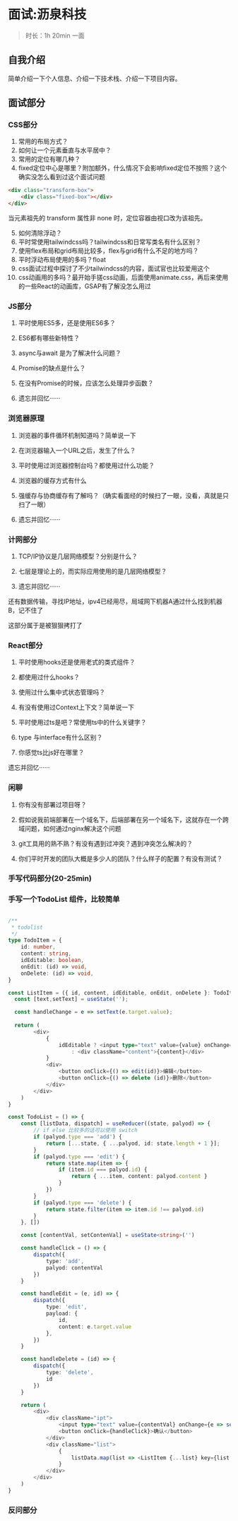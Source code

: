 # 面试:沥泉科技

> 时长：1h 20min 一面

## 自我介绍

简单介绍一下个人信息、介绍一下技术栈、介绍一下项目内容。

## 面试部分

### CSS部分

1.	常用的布局方式？
2.	如何让一个元素垂直与水平居中？
3.	常用的定位有哪几种？
4. fixed定位中心是哪里？附加额外，什么情况下会影响fixed定位不按照？这个确实没怎么看到过这个面试问题

``` html
<div class="transform-box">
    <div class="fixed-box"></div>
</div>
```
当元素祖先的 transform 属性非 none 时，定位容器由视口改为该祖先。

5.	如何清除浮动？
7. 平时常使用tailwindcss吗？tailwindcss和日常写类名有什么区别？
8. 使用flex布局和grid布局比较多，flex与grid有什么不足的地方吗？
9.	平时浮动布局使用的多吗？float
10.	css面试过程中探讨了不少tailwindcss的内容，面试官也比较爱用这个
11.	css动画用的多吗？最开始手搓css动画，后面使用animate.css，再后来使用的一些React的动画库，GSAP有了解没怎么用过

### JS部分

1.	平时使用ES5多，还是使用ES6多？

2.	ES6都有哪些新特性？

3.	async与await 是为了解决什么问题？

4.	Promise的缺点是什么？

5.	在没有Promise的时候，应该怎么处理异步函数？

6.	遗忘并回忆······

### 浏览器原理

1.	浏览器的事件循环机制知道吗？简单说一下

2.	在浏览器输入一个URL之后，发生了什么？

3.	平时使用过浏览器控制台吗？都使用过什么功能？

4.	浏览器的缓存方式有什么

5.	强缓存与协商缓存有了解吗？（确实看面经的时候扫了一眼，没看，真就是只扫了一眼）

6.	遗忘并回忆······

### 计网部分

1.	TCP/IP协议是几层网络模型？分别是什么？

2.	七层是理论上的，而实际应用使用的是几层网络模型？

3.	遗忘并回忆······

还有数据传输，寻找IP地址，ipv4已经用尽，局域网下机器A通过什么找到机器B，记不住了

这部分属于是被狠狠拷打了



### React部分

1.	平时使用hooks还是使用老式的类式组件？

2.	都使用过什么hooks？

3.	使用过什么集中式状态管理吗？

4.	有没有使用过Context上下文？简单说一下

5.	平时使用过ts是吧？常使用ts中的什么关键字？

6.	type 与interface有什么区别？

7.	你感觉ts比js好在哪里？

遗忘并回忆······

### 闲聊

1.	你有没有部署过项目呀？

2.	假如说我前端部署在一个域名下，后端部署在另一个域名下，这就存在一个跨域问题，如何通过nginx解决这个问题

3.	git工具用的熟不熟？有没有遇到过冲突？遇到冲突怎么解决的？

4.	你们平时开发的团队大概是多少人的团队？什么样子的配置？有没有测试？



### 手写代码部分(20-25min)

### 手写一个TodoList 组件，比较简单
```typescript jsx

/**
 * todolist
 */
type TodoItem = {
    id: number,
    content: string,
    idEditable: boolean,
    onEdit: (id) => void,
    onDelete: (id) => void,
}

const ListItem = ({ id, content, idEditable, onEdit, onDelete }: TodoItem) => {
  const [text,setText] = useState('');

  const handleChange = e => setText(e.target.value);
  
  return (
        <div>
            {
                idEditable ? <input type="text" value={value} onChange={handleChange}/>
                    : <div className="content">{content}</div>
            }
            <div>
                <button onClick={() => edit(id)}>编辑</button>
                <button onClick={() => delete (id)}>删除</button>
            </div>
        </div>
    )
}

const TodoList = () => {
    const [listData, dispatch] = useReducer((state, palyod) => {
        // if else 比较多的话可以使用 switch
        if (palyod.type === 'add') {
            return [...state, { ...palyod, id: state.length + 1 }];
        }
        if (palyod.type === 'edit') {
            return state.map(item => {
                if (item.id === palyod.id) {
                    return { ...item, content: palyod.content }
                }
            })
        }
        if (palyod.type === 'delete') {
            return state.filter(item => item.id !== palyod.id)
        }
    }, [])

    const [contentVal, setContenVal] = useState<string>('')

    const handleClick = () => {
        dispatch({
            type: 'add',
            palyod: contentVal
        })
    }

    const handleEdit = (e, id) => {
        dispatch({
            type: 'edit',
            payload: {
                id,
                content: e.target.value
            },
        })
    }

    const handleDelete = (id) => {
        dispatch({
            type: 'delete',
            id
        })
    }

    return (
        <div>
            <div className="ipt">
                <input type="text" value={contentVal} onChange={e => setContenVal(e.target.value)} />
                <button onClick={handleClick}>确认</button>
            </div>
            <div className="list">
                {
                    listData.map(list => <ListItem {...list} key={list.id} edit={handleEdit} delete={handleDelete} />)
                }
            </div>
        </div>
    )
}
```

### 反问部分
